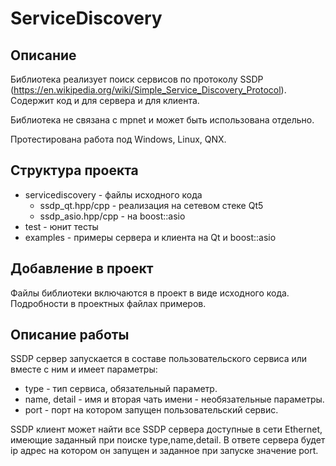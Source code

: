 # ServiceDiscovery

## Описание
Библиотека реализует поиск сервисов по протоколу SSDP (https://en.wikipedia.org/wiki/Simple_Service_Discovery_Protocol). Содержит код и для сервера и для клиента.

Библиотека не связана с mpnet и может быть использована отдельно.

Протестирована работа под Windows, Linux, QNX.
## Структура проекта
* servicediscovery - файлы исходного кода
  * ssdp_qt.hpp/cpp - реализация на сетевом стеке Qt5
  * ssdp_asio.hpp/cpp - на boost::asio
* test - юнит тесты 
* examples - примеры сервера и клиента на Qt и boost::asio
## Добавление в проект
Файлы библиотеки включаются в проект в виде исходного кода.
Подробности в проектных файлах примеров.

## Описание работы

SSDP сервер запускается в составе пользовательского сервиса или вместе с ним и имеет параметры:
* type - тип сервиса, обязательный параметр.
* name, detail - имя и вторая чать имени - необязательные параметры.
* port - порт на котором запущен пользовательский сервис.

SSDP клиент может найти все SSDP сервера доступные в сети Ethernet, имеющие заданный при поиске  type,name,detail. В ответе сервера будет ip адрес на котором он запущен и заданное при запуске значение port.
